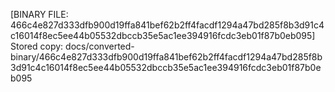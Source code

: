 [BINARY FILE: 466c4e827d333dfb900d19ffa841bef62b2ff4facdf1294a47bd285f8b3d91c4c16014f8ec5ee44b05532dbccb35e5ac1ee394916fcdc3eb01f87b0eb095]
Stored copy: docs/converted-binary/466c4e827d333dfb900d19ffa841bef62b2ff4facdf1294a47bd285f8b3d91c4c16014f8ec5ee44b05532dbccb35e5ac1ee394916fcdc3eb01f87b0eb095
